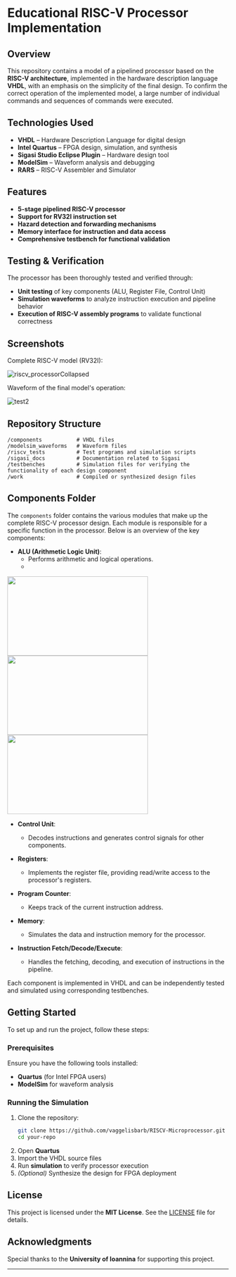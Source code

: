 # Educational RISC-V Processor Implementation  

## Overview
This repository contains a model of a pipelined processor based on the **RISC-V architecture**, implemented in the hardware description language **VHDL**, with an emphasis on the simplicity of the final design.
To confirm the correct operation of the implemented model, a large number of individual commands and sequences of commands were executed.

## Technologies Used  
- **VHDL** – Hardware Description Language for digital design  
- **Intel Quartus** – FPGA design, simulation, and synthesis
- **Sigasi Studio Eclipse Plugin** – Hardware design tool 
- **ModelSim** – Waveform analysis and debugging  
- **RARS** – RISC-V Assembler and Simulator 

## Features  
- **5-stage pipelined RISC-V processor**  
- **Support for RV32I instruction set**  
- **Hazard detection and forwarding mechanisms**  
- **Memory interface for instruction and data access**  
- **Comprehensive testbench for functional validation**  

## Testing & Verification  
The processor has been thoroughly tested and verified through:  
- **Unit testing** of key components (ALU, Register File, Control Unit)  
- **Simulation waveforms** to analyze instruction execution and pipeline behavior  
- **Execution of RISC-V assembly programs** to validate functional correctness  

## Screenshots  

Complete RISC-V model (RV32I):  

![riscv_processorCollapsed](https://github.com/user-attachments/assets/639215f8-6ce8-4b68-a552-2734b2b7a43d)

Waveform of the final model's operation:

![test2](https://github.com/user-attachments/assets/fcbdbaac-c437-4d6d-ac0b-569198e8c105)


## Repository Structure  
```
/components           # VHDL files
/modelsim_waveforms   # Waveform files
/riscv_tests          # Test programs and simulation scripts  
/sigasi_docs          # Documentation related to Sigasi
/testbenches          # Simulation files for verifying the functionality of each design component
/work                 # Compiled or synthesized design files
```

## Components Folder

The `components` folder contains the various modules that make up the complete RISC-V processor design. Each module is responsible for a specific function in the processor. Below is an overview of the key components:

- **ALU (Arithmetic Logic Unit)**: 
  - Performs arithmetic and logical operations.
  - 
<img src="https://github.com/user-attachments/assets/8d2a670f-ffe9-4a88-b754-60d9738e7cbb" width="320" height="180"/> 
<img src="https://github.com/user-attachments/assets/f7bd47fe-4e58-4832-816f-ef6602b34d97" width="320" height="180"/> 
<img src="https://github.com/user-attachments/assets/ad8299d1-5101-43ae-9850-c8504408eb76" width="320" height="180"/>

- **Control Unit**: 
  - Decodes instructions and generates control signals for other components.

- **Registers**: 
  - Implements the register file, providing read/write access to the processor's registers.

- **Program Counter**: 
  - Keeps track of the current instruction address.

- **Memory**: 
  - Simulates the data and instruction memory for the processor.

- **Instruction Fetch/Decode/Execute**: 
  - Handles the fetching, decoding, and execution of instructions in the pipeline.

Each component is implemented in VHDL and can be independently tested and simulated using corresponding testbenches.

## Getting Started  
To set up and run the project, follow these steps:  

### Prerequisites  
Ensure you have the following tools installed:  
- **Quartus** (for Intel FPGA users)  
- **ModelSim** for waveform analysis  

### Running the Simulation  
1. Clone the repository:  
   ```sh
   git clone https://github.com/vaggelisbarb/RISCV-Microprocessor.git
   cd your-repo
   ```
2. Open **Quartus**  
3. Import the VHDL source files  
4. Run **simulation** to verify processor execution  
5. *(Optional)* Synthesize the design for FPGA deployment  

## License  
This project is licensed under the **MIT License**. See the [LICENSE](LICENSE) file for details.  

## Acknowledgments  
Special thanks to the **University of Ioannina** for supporting this project.  

---

